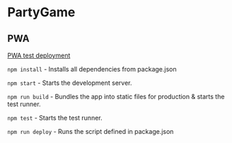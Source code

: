 # PartyGame

## PWA
[PWA test deployment](https://billypl.github.io/PartyGame/)

```npm install``` - Installs all dependencies from package.json

```npm start``` - Starts the development server.

```npm run build``` - Bundles the app into static files for production & starts the test runner.

```npm test``` - Starts the test runner.

```npm run deploy``` - Runs the script defined in package.json<br>

